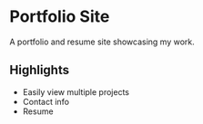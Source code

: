 # Portfolio Site
A portfolio and resume site showcasing my work.

## Highlights
* Easily view multiple projects
* Contact info
* Resume

